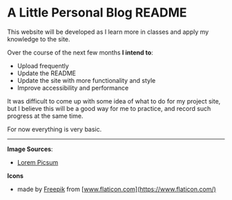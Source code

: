 # A Little Personal Blog README

This website will be developed as I learn more in classes and apply my knowledge to the site. 

Over the course of the next few months **I intend to**:

- Upload frequently
- Update the README
- Update the site with more functionality and style
- Improve accessibility and performance

It was difficult to come up with some idea of what to do for my project site, but I believe this will be a good way for me to practice, and record such progress at the same time.

For now everything is very basic.

---

**Image Sources**: 
- [Lorem Picsum](https://picsum.photos/)

**Icons**
- made by [Freepik](https://www.freepik.com) from [www.flaticon.com](https://www.flaticon.com/)